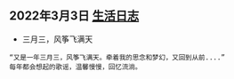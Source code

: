 ## 2022年3月3日  [生活日志](../life.md)
- 三月三，风筝飞满天
```
“又是一年三月三，风筝飞满天。牵着我的思念和梦幻，又回到从前....”
每年都会想起的歌谣，温馨慢慢，回忆流淌。
```